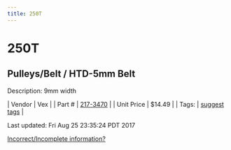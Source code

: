 ```yaml
---
title: 250T
---
```


# 250T
## Pulleys/Belt / HTD-5mm Belt
Description: 	9mm width 

| Vendor | Vex | 
| Part # | [217-3470](http://www.vexrobotics.com/vexpro/motion/belts-and-pulleys/htdbelts9.html) | 
| Unit Price | $14.49 | 
| Tags: | [suggest tags](https://docs.google.com/forms/d/e/1FAIpQLSeWyY8v3RgOty-MyWmh9U0iivNYN_molChYyS-0U-o-kOAv_g/viewform) | 

Last updated: Fri Aug 25 23:35:24 PDT 2017

 [Incorrect/Incomplete information?](https://docs.google.com/forms/d/e/1FAIpQLSeWyY8v3RgOty-MyWmh9U0iivNYN_molChYyS-0U-o-kOAv_g/viewform)